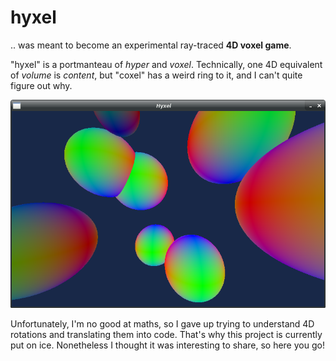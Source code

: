 # hyxel

.. was meant to become an experimental ray-traced **4D voxel game**.

"hyxel" is a portmanteau of *hyper* and *voxel*. Technically, one 4D equivalent of *volume* is *content*, but "coxel" has a weird ring to it, and I can't quite figure out why.

![](screenshot.png)

Unfortunately, I'm no good at maths, so I gave up trying to understand 4D rotations and translating them into code. That's why this project is currently put on ice. Nonetheless I thought it was interesting to share, so here you go!
